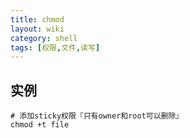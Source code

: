 ```yaml
---
title: chmod
layout: wiki
category: shell
tags: [权限,文件,读写]
---
```


## 实例

~~~Text
# 添加sticky权限『只有owner和root可以删除』
chmod +t file
~~~
